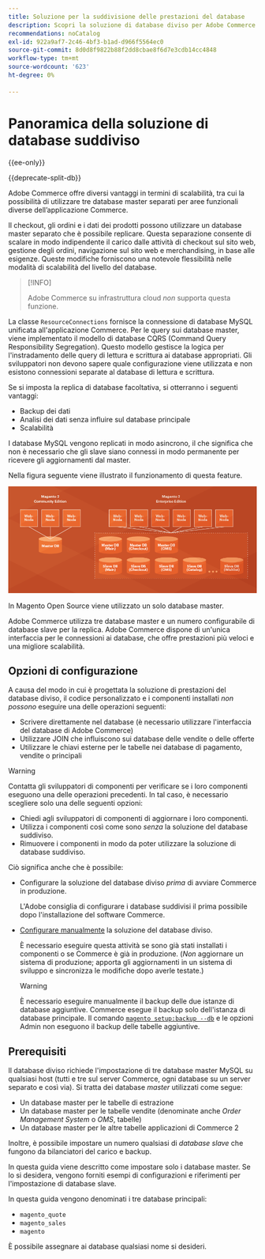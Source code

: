 ```yaml
---
title: Soluzione per la suddivisione delle prestazioni del database
description: Scopri la soluzione di database diviso per Adobe Commerce.
recommendations: noCatalog
exl-id: 922a9af7-2c46-4bf3-b1ad-d966f5564ec0
source-git-commit: 8d0d8f9822b88f2dd8cbae8f6d7e3cdb14cc4848
workflow-type: tm+mt
source-wordcount: '623'
ht-degree: 0%

---
```


# Panoramica della soluzione di database suddiviso

{{ee-only}}

{{deprecate-split-db}}

Adobe Commerce offre diversi vantaggi in termini di scalabilità, tra cui la possibilità di utilizzare tre database master separati per aree funzionali diverse dell’applicazione Commerce.

Il checkout, gli ordini e i dati dei prodotti possono utilizzare un database master separato che è possibile replicare. Questa separazione consente di scalare in modo indipendente il carico dalle attività di checkout sul sito web, gestione degli ordini, navigazione sul sito web e merchandising, in base alle esigenze. Queste modifiche forniscono una notevole flessibilità nelle modalità di scalabilità del livello del database.

>[!INFO]
>
>Adobe Commerce su infrastruttura cloud _non_ supporta questa funzione.

La classe `ResourceConnections` fornisce la connessione di database MySQL unificata all&#39;applicazione Commerce. Per le query sui database master, viene implementato il modello di database CQRS (Command Query Responsibility Segregation). Questo modello gestisce la logica per l&#39;instradamento delle query di lettura e scrittura ai database appropriati. Gli sviluppatori non devono sapere quale configurazione viene utilizzata e non esistono connessioni separate al database di lettura e scrittura.

Se si imposta la replica di database facoltativa, si otterranno i seguenti vantaggi:

- Backup dei dati
- Analisi dei dati senza influire sul database principale
- Scalabilità

I database MySQL vengono replicati in modo asincrono, il che significa che non è necessario che gli slave siano connessi in modo permanente per ricevere gli aggiornamenti dal master.

Nella figura seguente viene illustrato il funzionamento di questa feature.

![Adobe Commerce utilizza database diversi per archiviare le tabelle](../../assets/configuration/split-db-diagram-ee.png)

In Magento Open Source viene utilizzato un solo database master.

Adobe Commerce utilizza tre database master e un numero configurabile di database slave per la replica. Adobe Commerce dispone di un&#39;unica interfaccia per le connessioni ai database, che offre prestazioni più veloci e una migliore scalabilità.

## Opzioni di configurazione

A causa del modo in cui è progettata la soluzione di prestazioni del database diviso, il codice personalizzato e i componenti installati _non possono_ eseguire una delle operazioni seguenti:

- Scrivere direttamente nel database (è necessario utilizzare l&#39;interfaccia del database di Adobe Commerce)
- Utilizzare JOIN che influiscono sui database delle vendite o delle offerte
- Utilizzare le chiavi esterne per le tabelle nei database di pagamento, vendite o principali

>[!WARNING]
>
>Contatta gli sviluppatori di componenti per verificare se i loro componenti eseguono una delle operazioni precedenti. In tal caso, è necessario scegliere solo una delle seguenti opzioni:
>
>- Chiedi agli sviluppatori di componenti di aggiornare i loro componenti.
>- Utilizza i componenti così come sono _senza_ la soluzione del database suddiviso.
>- Rimuovere i componenti in modo da poter utilizzare la soluzione di database suddiviso.

Ciò significa anche che è possibile:

- Configurare la soluzione del database diviso _prima_ di avviare Commerce in produzione.

  L&#39;Adobe consiglia di configurare i database suddivisi il prima possibile dopo l&#39;installazione del software Commerce.

- [Configurare manualmente](multi-master-manual.md) la soluzione del database diviso.

  È necessario eseguire questa attività se sono già stati installati i componenti o se Commerce è già in produzione. (_Non_ aggiornare un sistema di produzione; apporta gli aggiornamenti in un sistema di sviluppo e sincronizza le modifiche dopo averle testate.)

  >[!WARNING]
  >
  >È necessario eseguire manualmente il backup delle due istanze di database aggiuntive. Commerce esegue il backup solo dell&#39;istanza di database principale. Il comando [`magento setup:backup --db`](../../installation/tutorials/backup.md) e le opzioni Admin non eseguono il backup delle tabelle aggiuntive.

## Prerequisiti

Il database diviso richiede l&#39;impostazione di tre database master MySQL su qualsiasi host (tutti e tre sul server Commerce, ogni database su un server separato e così via). Si tratta dei database _master_ utilizzati come segue:

- Un database master per le tabelle di estrazione
- Un database master per le tabelle vendite (denominate anche _Order Management System_ o _OMS_, tabelle)
- Un database master per le altre tabelle applicazioni di Commerce 2

Inoltre, è possibile impostare un numero qualsiasi di _database slave_ che fungono da bilanciatori del carico e backup.

In questa guida viene descritto come impostare solo i database master. Se lo si desidera, vengono forniti esempi di configurazioni e riferimenti per l&#39;impostazione di database slave.

In questa guida vengono denominati i tre database principali:

- `magento_quote`
- `magento_sales`
- `magento`

È possibile assegnare ai database qualsiasi nome si desideri.

